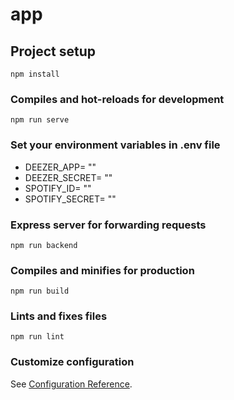 # app

## Project setup

```
npm install
```

### Compiles and hot-reloads for development

```
npm run serve
```

### Set your environment variables in .env file

- DEEZER_APP= ""
- DEEZER_SECRET= ""
- SPOTIFY_ID= ""
- SPOTIFY_SECRET= ""

### Express server for forwarding requests

```
npm run backend
```

### Compiles and minifies for production

```
npm run build
```

### Lints and fixes files

```
npm run lint
```

### Customize configuration

See [Configuration Reference](https://cli.vuejs.org/config/).
